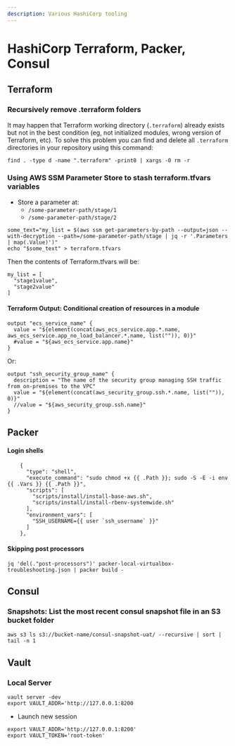 ```yaml
---
description: Various HashiCorp tooling
---
```


# HashiCorp Terraform, Packer, Consul

## Terraform <a id="terraform"></a>

### Recursively remove .terraform folders

It may happen that Terraform working directory \(`.terraform`\) already exists but not in the best condition \(eg, not initialized modules, wrong version of Terraform, etc\). To solve this problem you can find and delete all `.terraform` directories in your repository using this command:

```text
find . -type d -name ".terraform" -print0 | xargs -0 rm -r
```

### Using AWS SSM Parameter Store to stash terraform.tfvars variables

* Store a parameter at:
  * `/some-parameter-path/stage/1`
  * `/some-parameter-path/stage/2`

```text
some_text="my_list = $(aws ssm get-parameters-by-path --output=json --with-decryption --path=/some-parameter-path/stage | jq -r '.Parameters | map(.Value)')"
echo "$some_text" > terraform.tfvars 
```

Then the contents of Terraform.tfvars will be:

```text
my_list = [
  "stage1value",
  "stage2value"
]
```

#### Terraform Output: Conditional creation of resources in a module

```text
output "ecs_service_name" {
  value = "${element(concat(aws_ecs_service.app.*.name, aws_ecs_service.app_no_load_balancer.*.name, list("")), 0)}"
  #value = "${aws_ecs_service.app.name}"
}
```

Or:

```text
output "ssh_security_group_name" {
  description = "The name of the security group managing SSH traffic from on-premises to the VPC"
  value = "${element(concat(aws_security_group.ssh.*.name, list("")), 0)}"
  //value = "${aws_security_group.ssh.name}"
}

```

## Packer <a id="packer"></a>

#### Login shells

```text
    {
      "type": "shell",
      "execute_command": "sudo chmod +x {{ .Path }}; sudo -S -E -i env {{ .Vars }} {{ .Path }}",
      "scripts": [
        "scripts/install/install-base-aws.sh",
        "scripts/install/install-rbenv-systemwide.sh"
      ],
      "environment_vars": [
        "SSH_USERNAME={{ user `ssh_username` }}"
      ]
    },
```

#### Skipping post processors

```text
jq 'del(."post-processors")' packer-local-virtualbox-troubleshooting.json | packer build -
```

## Consul

### Snapshots: List the most recent consul snapshot file in an S3 bucket folder

```text
aws s3 ls s3://bucket-name/consul-snapshot-uat/ --recursive | sort | tail -n 1
```

## Vault

### Local Server

```text
vault server -dev
export VAULT_ADDR='http://127.0.0.1:8200

```

* Launch new session

```text
export VAULT_ADDR='http://127.0.0.1:8200'
export VAULT_TOKEN='root-token'
```

